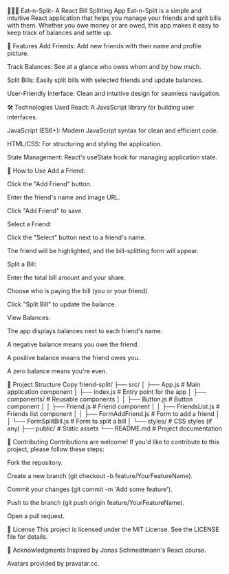 🧑‍🤝‍🧑 Eat-n-Split- A React Bill Splitting App
Eat-n-Split is a simple and intuitive React application that helps you manage your friends and split bills with them. Whether you owe money or are owed, this app makes it easy to keep track of balances and settle up.

🚀 Features
Add Friends: Add new friends with their name and profile picture.

Track Balances: See at a glance who owes whom and by how much.

Split Bills: Easily split bills with selected friends and update balances.

User-Friendly Interface: Clean and intuitive design for seamless navigation.

🛠️ Technologies Used
React: A JavaScript library for building user interfaces.

JavaScript (ES6+): Modern JavaScript syntax for clean and efficient code.

HTML/CSS: For structuring and styling the application.

State Management: React's useState hook for managing application state.

🎯 How to Use
Add a Friend:

Click the "Add Friend" button.

Enter the friend's name and image URL.

Click "Add Friend" to save.

Select a Friend:

Click the "Select" button next to a friend's name.

The friend will be highlighted, and the bill-splitting form will appear.

Split a Bill:

Enter the total bill amount and your share.

Choose who is paying the bill (you or your friend).

Click "Split Bill" to update the balance.

View Balances:

The app displays balances next to each friend's name.

A negative balance means you owe the friend.

A positive balance means the friend owes you.

A zero balance means you're even.

📂 Project Structure
Copy
friend-split/
├── src/
│   ├── App.js               # Main application component
│   ├── index.js             # Entry point for the app
│   ├── components/          # Reusable components
│   │   ├── Button.js        # Button component
│   │   ├── Friend.js        # Friend component
│   │   ├── FriendsList.js   # Friends list component
│   │   ├── FormAddFriend.js # Form to add a friend
│   │   └── FormSplitBill.js # Form to split a bill
│   └── styles/              # CSS styles (if any)
├── public/                  # Static assets
└── README.md                # Project documentation


🤝 Contributing
Contributions are welcome! If you'd like to contribute to this project, please follow these steps:

Fork the repository.

Create a new branch (git checkout -b feature/YourFeatureName).

Commit your changes (git commit -m 'Add some feature').

Push to the branch (git push origin feature/YourFeatureName).

Open a pull request.

📄 License
This project is licensed under the MIT License. See the LICENSE file for details.

🙏 Acknowledgments
Inspired by Jonas Schmedtmann's React course.

Avatars provided by pravatar.cc.

